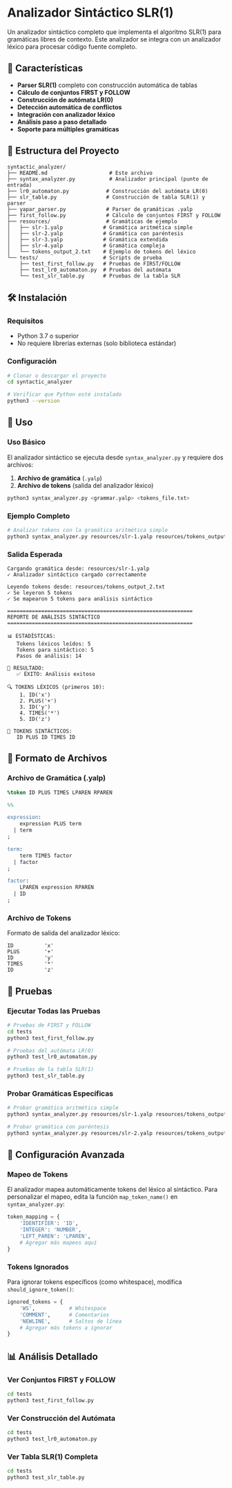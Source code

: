 # Analizador Sintáctico SLR(1)

Un analizador sintáctico completo que implementa el algoritmo SLR(1) para gramáticas libres de contexto. Este analizador se integra con un analizador léxico para procesar código fuente completo.

## 🚀 Características

- **Parser SLR(1)** completo con construcción automática de tablas
- **Cálculo de conjuntos FIRST y FOLLOW**
- **Construcción de autómata LR(0)**
- **Detección automática de conflictos**
- **Integración con analizador léxico**
- **Análisis paso a paso detallado**
- **Soporte para múltiples gramáticas**

## 📁 Estructura del Proyecto

```
syntactic_analyzer/
├── README.md                    # Este archivo
├── syntax_analyzer.py           # Analizador principal (punto de entrada)
├── lr0_automaton.py            # Construcción del autómata LR(0)
├── slr_table.py                # Construcción de tabla SLR(1) y parser
├── yapar_parser.py             # Parser de gramáticas .yalp
├── first_follow.py             # Cálculo de conjuntos FIRST y FOLLOW
├── resources/                  # Gramáticas de ejemplo
│   ├── slr-1.yalp             # Gramática aritmética simple
│   ├── slr-2.yalp             # Gramática con paréntesis
│   ├── slr-3.yalp             # Gramática extendida
│   ├── slr-4.yalp             # Gramática compleja
│   └── tokens_output_2.txt    # Ejemplo de tokens del léxico
└── tests/                     # Scripts de prueba
    ├── test_first_follow.py   # Pruebas de FIRST/FOLLOW
    ├── test_lr0_automaton.py  # Pruebas del autómata
    └── test_slr_table.py      # Pruebas de la tabla SLR
```

## 🛠️ Instalación

### Requisitos
- Python 3.7 o superior
- No requiere librerías externas (solo biblioteca estándar)

### Configuración
```bash
# Clonar o descargar el proyecto
cd syntactic_analyzer

# Verificar que Python esté instalado
python3 --version
```

## 📖 Uso

### Uso Básico

El analizador sintáctico se ejecuta desde `syntax_analyzer.py` y requiere dos archivos:

1. **Archivo de gramática** (`.yalp`)
2. **Archivo de tokens** (salida del analizador léxico)

```bash
python3 syntax_analyzer.py <grammar.yalp> <tokens_file.txt>
```

### Ejemplo Completo

```bash
# Analizar tokens con la gramática aritmética simple
python3 syntax_analyzer.py resources/slr-1.yalp resources/tokens_output_2.txt
```

### Salida Esperada

```
Cargando gramática desde: resources/slr-1.yalp
✓ Analizador sintáctico cargado correctamente

Leyendo tokens desde: resources/tokens_output_2.txt
✓ Se leyeron 5 tokens
✓ Se mapearon 5 tokens para análisis sintáctico

============================================================
REPORTE DE ANÁLISIS SINTÁCTICO
============================================================

📊 ESTADÍSTICAS:
   Tokens léxicos leídos: 5
   Tokens para sintáctico: 5
   Pasos de análisis: 14

🎯 RESULTADO:
   ✅ ÉXITO: Análisis exitoso

🔍 TOKENS LÉXICOS (primeros 10):
    1. ID('x')
    2. PLUS('+')
    3. ID('y')
    4. TIMES('*')
    5. ID('z')

🔧 TOKENS SINTÁCTICOS:
   ID PLUS ID TIMES ID
```

## 📝 Formato de Archivos

### Archivo de Gramática (.yalp)

```yacc
%token ID PLUS TIMES LPAREN RPAREN

%%

expression:
    expression PLUS term
  | term
;

term:
    term TIMES factor
  | factor
;

factor:
    LPAREN expression RPAREN
  | ID
;
```

### Archivo de Tokens

Formato de salida del analizador léxico:
```
ID          'x'
PLUS        '+'
ID          'y'
TIMES       '*'
ID          'z'
```

## 🧪 Pruebas

### Ejecutar Todas las Pruebas

```bash
# Pruebas de FIRST y FOLLOW
cd tests
python3 test_first_follow.py

# Pruebas del autómata LR(0)
python3 test_lr0_automaton.py

# Pruebas de la tabla SLR(1)
python3 test_slr_table.py
```

### Probar Gramáticas Específicas

```bash
# Probar gramática aritmética simple
python3 syntax_analyzer.py resources/slr-1.yalp resources/tokens_output_2.txt

# Probar gramática con paréntesis
python3 syntax_analyzer.py resources/slr-2.yalp resources/tokens_output_2.txt
```

## 🔧 Configuración Avanzada

### Mapeo de Tokens

El analizador mapea automáticamente tokens del léxico al sintáctico. Para personalizar el mapeo, edita la función `map_token_name()` en `syntax_analyzer.py`:

```python
token_mapping = {
    'IDENTIFIER': 'ID',
    'INTEGER': 'NUMBER',
    'LEFT_PAREN': 'LPAREN',
    # Agregar más mapeos aquí
}
```

### Tokens Ignorados

Para ignorar tokens específicos (como whitespace), modifica `should_ignore_token()`:

```python
ignored_tokens = {
    'WS',           # Whitespace
    'COMMENT',      # Comentarios
    'NEWLINE',      # Saltos de línea
    # Agregar más tokens a ignorar
}
```

## 📊 Análisis Detallado

### Ver Conjuntos FIRST y FOLLOW

```bash
cd tests
python3 test_first_follow.py
```

### Ver Construcción del Autómata

```bash
cd tests
python3 test_lr0_automaton.py
```

### Ver Tabla SLR(1) Completa

```bash
cd tests
python3 test_slr_table.py
```
